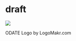 # draft

![](https://avatars1.githubusercontent.com/u/25253130?s=200&v=4)

ODATE Logo by LogoMakr.com
